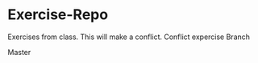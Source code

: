 # Exercise-Repo
Exercises from class.
This will make a conflict.
Conflict expercise
Branch

Master

